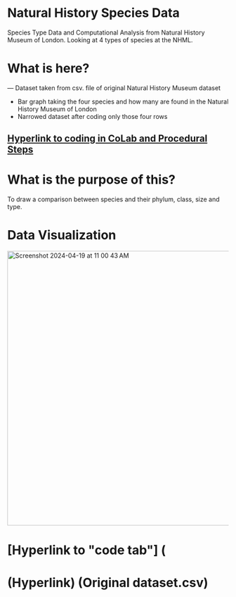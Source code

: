 # Natural History Species Data
Species Type Data and Computational Analysis from Natural History Museum of London. Looking at 4 types of species at the NHML.


# What is here?
— Dataset taken from csv. file of original Natural History Museum dataset
- Bar graph taking the four species and how many are found in the Natural History Museum of London
- Narrowed dataset after coding only those four rows


## [Hyperlink to coding in CoLab and Procedural Steps](https://colab.research.google.com/drive/1MXLZo8RTayuao2tWTdAyKFj_8XLNjMq2)

# What is the purpose of this?
To draw a comparison between species and their phylum, class, size and type.

# Data Visualization 
<img width="624" alt="Screenshot 2024-04-19 at 11 00 43 AM" src="https://github.com/Samantha-Lang/Natural-History-Species-Data/assets/167785490/bada307e-1fd1-4efe-89cb-99348cd60376">

# [Hyperlink to "code tab"] (
# (Hyperlink) (Original dataset.csv) 
